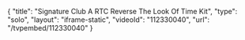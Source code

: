 {
    "title": "Signature Club A RTC Reverse The Look Of Time Kit",
    "type": "solo",
    "layout": "iframe-static",
    "videoId": "112330040",
    "url": "\/tvpembed\/112330040"
}